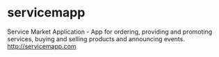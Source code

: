 # servicemapp

Service Market Application - App for ordering, providing and promoting services, buying and selling products and announcing events. http://servicemapp.com

